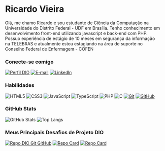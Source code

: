 # Ricardo Vieira

Olá, me chamo Ricardo e sou estudante de Ciência da Computação na Universidade do Distrito Federal - UDF em Brasília. Tenho conhecimento em desenvolvimento front-end utilizando javascript e back-end com PHP. Possuo experiência de estágio de 10 meses em segurança da informação na TELEBRAS e atualmente estou estagiando na área de suporte no Conselho Federal de Enfermagem - COFEN

### Conecte-se comigo
[![Perfil DIO](https://img.shields.io/badge/-Meu%20Perfil%20na%20DIO-30A3DC?style=for-the-badge)](https://web.dio.me/users/ricardomachado03)
[![E-mail](https://img.shields.io/badge/-Email-000?style=for-the-badge&logo=microsoft-outlook&logoColor=E94D5F)](mailto:ricardomachado03@gmail.com)
[![LinkedIn](https://img.shields.io/badge/-LinkedIn-000?style=for-the-badge&logo=linkedin&logoColor=30A3DC)](https://www.linkedin.com/in/ricardo-machado-vieira/)

### Habilidades
![HTML5](https://img.shields.io/badge/HTML-000?style=for-the-badge&logo=html5&logoColor=30A3DC)
![CSS3](https://img.shields.io/badge/CSS3-000?style=for-the-badge&logo=css3&logoColor=E94D5F)
![JavaScript](https://img.shields.io/badge/JavaScript-000?style=for-the-badge&logo=javascript)
![TypeScript](https://img.shields.io/badge/TypeScript-000?style=for-the-badge&logo=typescript&logoColor=30A3DC)
![PHP](https://img.shields.io/badge/Php-000?style=for-the-badge&logo=php&logoColor=30A3DC)
![C](https://img.shields.io/badge/C-000?style=for-the-badge&logo=c)
[![Git](https://img.shields.io/badge/Git-000?style=for-the-badge&logo=git&logoColor=E94D5F)](https://git-scm.com/doc) 
[![GitHub](https://img.shields.io/badge/GitHub-000?style=for-the-badge&logo=github&logoColor=30A3DC)](https://docs.github.com/)

### GitHub Stats
![GitHub Stats](https://github-readme-stats.vercel.app/api?username=RicardoHolanda&theme=transparent&bg_color=000&border_color=30A3DC&show_icons=true&icon_color=30A3DC&title_color=E94D5F&text_color=FFF)
![Top Langs](https://github-readme-stats-git-masterrstaa-rickstaa.vercel.app/api/top-langs/?username=RicardoHolanda&layout=compact&bg_color=000&border_color=30A3DC&title_color=E94D5F&text_color=FFF)

### Meus Principais Desafios de Projeto DIO
[![Repo DIO Git GitHub](https://github-readme-stats.vercel.app/api/pin/?username=RicardoHolanda&repo=dio-lab-open-source&bg_color=000&border_color=30A3DC&show_icons=true&icon_color=30A3DC&title_color=E94D5F&text_color=FFF)](https://github.com/RicardoHolanda/dio-lab-open-source)
[![Repo Card](https://github-readme-stats.vercel.app/api/pin/?username=RicardoHolanda&repo=Instagram-DIO&bg_color=000&border_color=30A3DC&show_icons=true&icon_color=30A3DC&title_color=E94D5F&text_color=FFF)](https://github.com/RicardoHolanda/Instagram-DIO)
[![Repo Card](https://github-readme-stats.vercel.app/api/pin/?username=RicardoHolanda&repo=bankline-api&bg_color=000&border_color=30A3DC&show_icons=true&icon_color=30A3DC&title_color=E94D5F&text_color=FFF)](https://github.com/RicardoHolanda/bankline-api)
